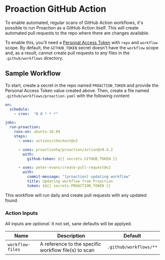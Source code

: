# Proaction GitHub Action

To enable automated, regular scans of GitHub Action workflows, it's possible to run Proaction as a GitHub Action itself. This will create automated pull requests to the repo where there are changes available.

To enable this, you'll need a [Personal Access Token](https://help.github.com/en/github/authenticating-to-github/creating-a-personal-access-token-for-the-command-line) with `repo` and `workflow` scope. By default, the `GITHUB_TOKEN` secret doesn't have the `workflow` scope and, as a result, cannot create pull requests to any files in the `.github/workflows` directory.

## Sample Workflow

To start, create a secret in the repo named `PROACTION_TOKEN` and provide the Personal Access Token value created above. Then, create a file named `.github/workflows/proaction.yaml` with the following content:

```yaml
on:
  schedule:
    - cron:  "0 0 * * *"

jobs:
  run-proaction:
    runs-on: ubuntu-18.04
    steps:
      - uses: actions/checkout@v2

      - uses: proactionhq/proaction/action@v0.4.2
        with:
          github-token: ${{ secrets.GITHUB_TOKEN }}

      - uses: peter-evans/create-pull-request@v2
        with:
          commit-message: "[proaction] updating workflow"
          title: Updating workflow from Proaction
          token: $${{ secrets.PROACTION_TOKEN }}
```

This workflow will run daily and create pull requests with any updated found.

### Action Inputs

All inputs are *optional*. It not set, sane defaults will be applyed.

| Name | Description | Default |
|------|-------------|---------|
| `workflow-files` | A reference to the specific workflow file(s) to scan | `.github/workflows/**` |

